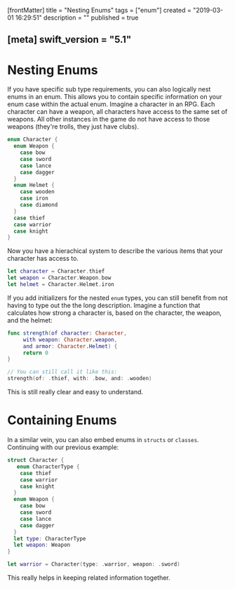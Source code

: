[frontMatter]
title = "Nesting Enums"
tags = ["enum"]
created = "2019-03-01 16:29:51"
description = ""
published = true

[meta]
swift_version = "5.1"
---

# Nesting Enums

If you have specific sub type requirements, you can also logically nest
enums in an enum. This allows you to contain specific information on
your enum case within the actual enum. Imagine a character in an RPG.
Each character can have a weapon, all characters have access to the same
set of weapons. All other instances in the game do not have access to
those weapons (they\'re trolls, they just have clubs).

``` Swift
enum Character {
  enum Weapon {
    case bow
    case sword
    case lance
    case dagger
  }
  enum Helmet {
    case wooden
    case iron
    case diamond
  }
  case thief
  case warrior
  case knight
}
```

Now you have a hierachical system to describe the various items that
your character has access to.

``` Swift
let character = Character.thief
let weapon = Character.Weapon.bow
let helmet = Character.Helmet.iron
```

If you add initializers for the nested `enum` types, you can still benefit from not having
to type out the the long description. Imagine a function that calculates how strong a 
character is, based on the character, the weapon, and the helmet:

``` Swift
func strength(of character: Character, 
     with weapon: Character.weapon, 
     and armor: Character.Helmet) {
     return 0
}

// You can still call it like this:
strength(of: .thief, with: .bow, and: .wooden)
```

This is still really clear and easy to understand.

# Containing Enums

In a similar vein, you can also embed enums in `structs` or `classes`.
Continuing with our previous example:

``` Swift
struct Character {
   enum CharacterType {
    case thief
    case warrior
    case knight
  }
  enum Weapon {
    case bow
    case sword
    case lance
    case dagger
  }
  let type: CharacterType
  let weapon: Weapon
}

let warrior = Character(type: .warrior, weapon: .sword)
```

This really helps in keeping related information together.
